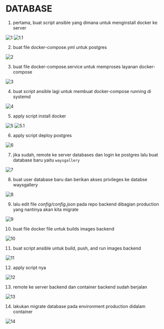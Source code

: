 # DATABASE

1. pertama, buat script ansible yang dimana untuk menginstall docker ke server

![1](assets/01.png)
![1.1](assets/02.png)

2. buat file docker-compose.yml untuk postgres 

![2](assets/03.png)

3. buat file docker-compose.service untuk memproses layanan docker-compose

![3](assets/04.png)

4. buat script ansible lagi untuk membuat docker-compose running di systemd

![4](assets/05.png)

5. apply script install docker

![5](assets/06.png)
![5.1](assets/07.png)

6. apply script deploy postgres

![6](assets/08.png)

7. jika sudah, remote ke server databases dan login ke postgres lalu buat database baru yaitu `waysgallery`

![7](assets/09.png)

8. buat user database baru dan berikan akses privileges ke databse waysgallery

![8](assets/09-1.png)

9. lalu edit file *config/config.json* pada repo backend dibagian production yang nantinya akan kita migrate

![9](assets/10.png)

10. buat file docker file untuk builds images backend

![10](assets/11.png)

11. buat script ansible untuk build, push, and run images backend

![11](assets/11-1.png)

12. apply script nya

![12](assets/12.png)

13. remote ke server backend dan container backend sudah berjalan

![13](assets/13.png)

14. lakukan migrate database pada environment production  didalam container

![14](assets/14.png)




